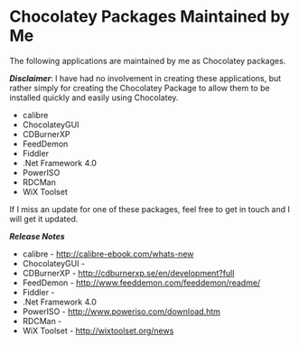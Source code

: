 Chocolatey Packages Maintained by Me
==================

The following applications are maintained by me as Chocolatey packages.  

***Disclaimer***: I have had no involvement in creating these applications, but rather simply for creating the Chocolatey Package to allow them to be installed quickly and easily using Chocolatey.

- calibre
- ChocolateyGUI
- CDBurnerXP 
- FeedDemon
- Fiddler
- .Net Framework 4.0
- PowerISO
- RDCMan
- WiX Toolset

If I miss an update for one of these packages, feel free to get in touch and I will get it updated.

***Release Notes***

- calibre - http://calibre-ebook.com/whats-new
- ChocolateyGUI - 
- CDBurnerXP - http://cdburnerxp.se/en/development?full
- FeedDemon - http://www.feeddemon.com/feeddemon/readme/
- Fiddler -
- .Net Framework 4.0
- PowerISO - http://www.poweriso.com/download.htm
- RDCMan -
- WiX Toolset - http://wixtoolset.org/news
